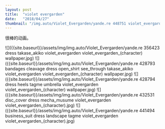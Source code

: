 ```yaml
---
layout: post
title:  "violet evergarden"
date:   "2018/04/27"
thumbnail: "/img.auto/Violet_Evergarden/yande.re 448751 violet_evergarden violet_evergarden_(character).jpg"
---
```

很棒的动画。

![]({{site.baseurl}}/assets/img/img.auto/Violet_Evergarden/yande.re 356423 dress takase_akiko violet_evergarden violet_evergarden_(character) wallpaper.jpg)
![]({{site.baseurl}}/assets/img/img.auto/Violet_Evergarden/yande.re 428793 bandages cleavage dress open_shirt see_through takase_akiko violet_evergarden violet_evergarden_(character) wallpaper.jpg)
![]({{site.baseurl}}/assets/img/img.auto/Violet_Evergarden/yande.re 428794 dress heels tagme umbrella violet_evergarden violet_evergarden_(character) wallpaper.jpg)
![]({{site.baseurl}}/assets/img/img.auto/Violet_Evergarden/yande.re 432531 disc_cover dress mecha_musume violet_evergarden violet_evergarden_(character).jpg)
![]({{site.baseurl}}/assets/img/img.auto/Violet_Evergarden/yande.re 441494 business_suit dress landscape tagme violet_evergarden violet_evergarden_(character).jpg)